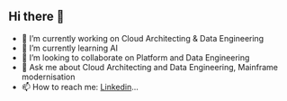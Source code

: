 ## Hi there 👋

- 🔭 I’m currently working on Cloud Architecting & Data Engineering
- 🌱 I’m currently learning AI
- 👯 I’m looking to collaborate on Platform and Data Engineering
- 💬 Ask me about Cloud Architecting and Data Engineering, Mainframe modernisation
- 📫 How to reach me: [Linkedin](https://www.linkedin.com/in/siddhartha-maity/)...
  
<!--
**maitysiddhartha/maitysiddhartha** is a ✨ _special_ ✨ repository because its `README.md` (this file) appears on your GitHub profile.

Here are some ideas to get you started:

- 🔭 I’m currently working on ...
- 🌱 I’m currently learning ...
- 👯 I’m looking to collaborate on ...
- 🤔 I’m looking for help with ...
- 💬 Ask me about ...
- 📫 How to reach me: ...
- 😄 Pronouns: ...
- ⚡ Fun fact: ...
-->
